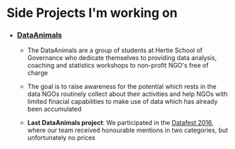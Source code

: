 
# Side Projects I'm working on

* ### [DataAnimals](http://www.data-animals.eu)
    * The DataAnimals are a group of students at Hertie School of Governance who dedicate themselves to providing data analysis, coaching and statistics workshops to non-profit NGO's free of charge
    * The goal is to raise awareness for the potential which rests in the data NGOs routinely collect about their activities and help NGOs with limited finacial capabilities to make use of data which has already been accumulated  

    * **Last DataAnimals project**: We participated in the [Datafest 2016](www.datafest.de), where our team received honourable mentions in two categories, but unfortunately no prices
